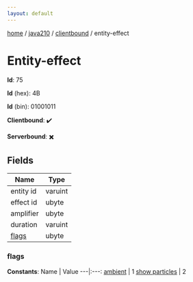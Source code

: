 ```yaml
---
layout: default
---
```


[home](/)  /  [java210](/protocol/java210)  /  [clientbound](/protocol/java210/clientbound)  /  entity-effect

# Entity-effect

**Id**: 75

**Id** (hex): 4B

**Id** (bin): 01001011

**Clientbound**: ✔️

**Serverbound**: ✖️

## Fields

Name | Type
---|---
entity id | varuint
effect id | ubyte
amplifier | ubyte
duration | varuint
[flags](#flags) | ubyte

### flags

**Constants**:
Name | Value
---|:---:
[ambient](flags_ambient) | 1
[show particles](flags_show-particles) | 2

